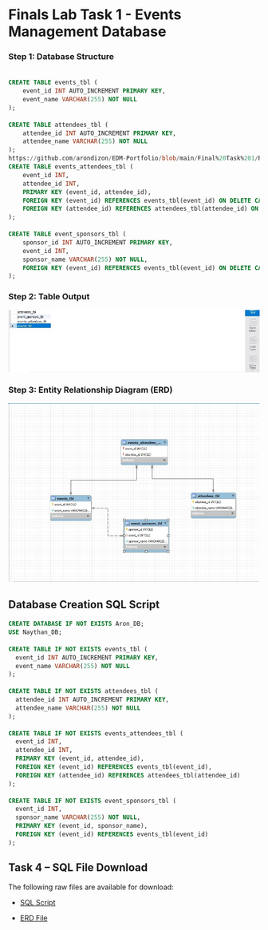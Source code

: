 # Finals Lab Task 1 - Events Management Database

### Step 1: Database Structure

```sql

CREATE TABLE events_tbl (
    event_id INT AUTO_INCREMENT PRIMARY KEY,
    event_name VARCHAR(255) NOT NULL
);

CREATE TABLE attendees_tbl (
    attendee_id INT AUTO_INCREMENT PRIMARY KEY,
    attendee_name VARCHAR(255) NOT NULL
);
https://github.com/arondizon/EDM-Portfolio/blob/main/Final%20Task%201/README.md
CREATE TABLE events_attendees_tbl (
    event_id INT,
    attendee_id INT,
    PRIMARY KEY (event_id, attendee_id),
    FOREIGN KEY (event_id) REFERENCES events_tbl(event_id) ON DELETE CASCADE,
    FOREIGN KEY (attendee_id) REFERENCES attendees_tbl(attendee_id) ON DELETE CASCADE
);

CREATE TABLE event_sponsors_tbl (
    sponsor_id INT AUTO_INCREMENT PRIMARY KEY,
    event_id INT,
    sponsor_name VARCHAR(255) NOT NULL,
    FOREIGN KEY (event_id) REFERENCES events_tbl(event_id) ON DELETE CASCADE
);
```

### Step 2: Table Output

![Alt Text](https://github.com/arondizon/EDM-Portfolio/blob/main/Final%20Task%201/Images/TABLESs.jpg)

### Step 3: Entity Relationship Diagram (ERD)

![Alt Text](https://github.com/arondizon/EDM-Portfolio/blob/main/Final%20Task%201/Images/ERD.jpg)
## Database Creation SQL Script

```sql
CREATE DATABASE IF NOT EXISTS Aron_DB;
USE Naythan_DB;

CREATE TABLE IF NOT EXISTS events_tbl (
  event_id INT AUTO_INCREMENT PRIMARY KEY,
  event_name VARCHAR(255) NOT NULL
);

CREATE TABLE IF NOT EXISTS attendees_tbl (
  attendee_id INT AUTO_INCREMENT PRIMARY KEY,
  attendee_name VARCHAR(255) NOT NULL
);

CREATE TABLE IF NOT EXISTS events_attendees_tbl (
  event_id INT,
  attendee_id INT,
  PRIMARY KEY (event_id, attendee_id),
  FOREIGN KEY (event_id) REFERENCES events_tbl(event_id),
  FOREIGN KEY (attendee_id) REFERENCES attendees_tbl(attendee_id)
);

CREATE TABLE IF NOT EXISTS event_sponsors_tbl (
  event_id INT,
  sponsor_name VARCHAR(255) NOT NULL,
  PRIMARY KEY (event_id, sponsor_name),
  FOREIGN KEY (event_id) REFERENCES events_tbl(event_id)
);
```

## Task 4 – SQL File Download

The following raw files are available for download:

- [SQL Script](https://github.com/arondizon/EDM-Portfolio/blob/main/Final%20Task%201/Files/code.sql)

- [ERD File](https://github.com/arondizon/EDM-Portfolio/blob/main/Final%20Task%201/Files/erd.mwb)
